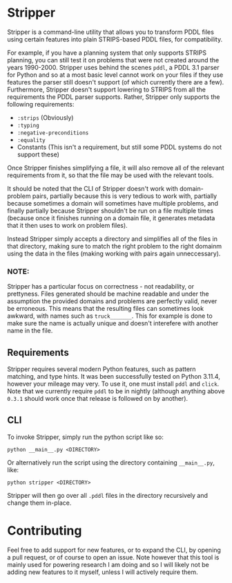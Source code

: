 # Stripper
Stripper is a command-line utility that allows you to transform PDDL files using certain features into plain STRIPS-based PDDL files, for compatibility.

For example, if you have a planning system that only supports STRIPS planning, you can still test it on problems that were not created around the years 1990-2000. Stripper uses behind the scenes `pddl`, a PDDL 3.1 parser for Python and so at a most basic level cannot work on your files if they use features the parser still doesn't support (of which currently there are a few). Furthermore, Stripper doesn't support lowering to STRIPS from all the requirements the PDDL parser supports. Rather, Stripper only supports the following requirements:

- `:strips` (Obviously)
- `:typing`
- `:negative-preconditions`
- `:equality`
- Constants (This isn't a requirement, but still some PDDL systems do not support these)

Once Stripper finishes simplifying a file, it will also remove all of the relevant requirements from it, so that the file may be used with the relevant tools.

It should be noted that the CLI of Stripper doesn't work with domain-problem pairs, partially because this is very tedious to work with, partially because sometimes a domain will sometimes have multiple problems, and finally partially because Stripper shouldn't be run on a file multiple times (because once it finishes running on a domain file, it generates metadata that it then uses to work on problem files).

Instead Stripper simply accepts a directory and simplifies all of the files in that directory, making sure to match the right problem to the right domainm using the data in the files (making working with pairs again unneccessary).

### NOTE:
Stripper has a particular focus on correctness - not readability, or prettyness. Files generated should be machine readable and under the assumption the provided domains and problems are perfectly valid, never be erroneous. This means that the resulting files can sometimes look awkward, with names such as `truck_______`. This for example is done to make sure the name is actually unique and doesn't interefere with another name in the file.

## Requirements
Stripper requires several modern Python features, such as pattern matching, and type hints. It was been successfully tested on Python 3.11.4, however your mileage may very. To use it, one must install `pddl` and `click`. Note that we currently require `pddl` to be in nightly (although anything above `0.3.1` should work once that release is followed on by another).

## CLI
To invoke Stripper, simply run the python script like so:
```
python __main__.py <DIRECTORY>
```
Or alternatively run the script using the directory containing `__main__.py`, like:
```
python stripper <DIRECTORY>
```
Stripper will then go over all `.pddl` files in the directory recursively and change them in-place.

# Contributing
Feel free to add support for new features, or to expand the CLI, by opening a pull request, or of course to open an issue. Note however that this tool is mainly used for powering research I am doing and so I will likely not be adding new features to it myself, unless I will actively require them.
